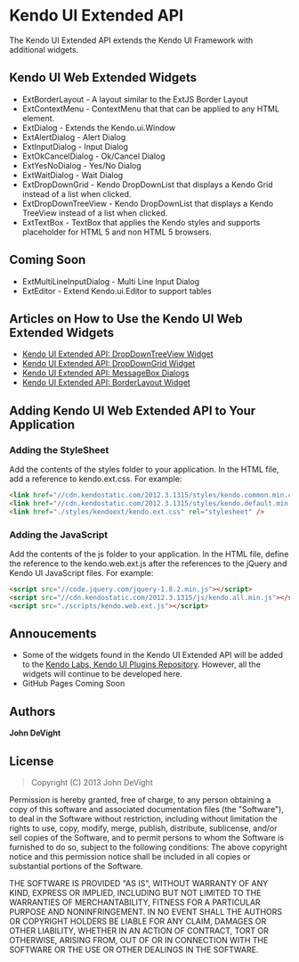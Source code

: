 # Kendo UI Extended API

The Kendo UI Extended API extends the Kendo UI Framework with additional widgets.


## Kendo UI Web Extended Widgets

+ ExtBorderLayout - A layout similar to the ExtJS Border Layout
+ ExtContextMenu - ContextMenu that that can be applied to any HTML element.
+ ExtDialog - Extends the Kendo.ui.Window
+ ExtAlertDialog - Alert Dialog
+ ExtInputDialog - Input Dialog
+ ExtOkCancelDialog - Ok/Cancel Dialog
+ ExtYesNoDialog - Yes/No Dialog
+ ExtWaitDialog - Wait Dialog
+ ExtDropDownGrid - Kendo DropDownList that displays a Kendo Grid instead of a list when clicked.
+ ExtDropDownTreeView - Kendo DropDownList that displays a Kendo TreeView instead of a list when clicked.
+ ExtTextBox - TextBox that applies the Kendo styles and supports placeholder for HTML 5 and non HTML 5 browsers.


## Coming Soon

+ ExtMultiLineInputDialog - Multi Line Input Dialog
+ ExtEditor - Extend Kendo.ui.Editor to support tables


## Articles on How to Use the Kendo UI Web Extended Widgets

+ [Kendo UI Extended API: DropDownTreeView Widget](http://www.aspnetwiki.com/page:kendoui-ext-api-dropdowntreeview)
+ [Kendo UI Extended API: DropDownGrid Widget](http://www.aspnetwiki.com/page:kendoui-ext-api-dropdowngrid)
+ [Kendo UI Extended API: MessageBox Dialogs](http://www.aspnetwiki.com/page:kendoui-ext-api-messagebox-dialogs)
+ [Kendo UI Extended API: BorderLayout Widget](http://www.aspnetwiki.com/page:kendoui-ext-api-borderlayout)


## Adding Kendo UI Web Extended API to Your Application

### Adding the StyleSheet

Add the contents of the styles folder to your application.  In the HTML file, add a reference to kendo.ext.css.  For example:

```html
<link href="//cdn.kendostatic.com/2012.3.1315/styles/kendo.common.min.css" rel="stylesheet" />
<link href="//cdn.kendostatic.com/2012.3.1315/styles/kendo.default.min.css" rel="stylesheet" />
<link href="./styles/kendoext/kendo.ext.css" rel="stylesheet" />
````

### Adding the JavaScript

Add the contents of the js folder to your application.  In the HTML file, define the reference to the kendo.web.ext.js after the references to the jQuery and Kendo UI JavaScript files.  For example:

```html
<script src="//code.jquery.com/jquery-1.8.2.min.js"></script>
<script src="//cdn.kendostatic.com/2012.3.1315/js/kendo.all.min.js"></script>
<script src="./scripts/kendo.web.ext.js"></script>
````


## Annoucements
* Some of the widgets found in the Kendo UI Extended API will be added to the [Kendo Labs, Kendo UI Plugins Repository](https://github.com/kendo-labs/kendo-plugins).  However, all the widgets will continue to be developed here.
* GitHub Pages Coming Soon


## Authors

**John DeVight**


## License
> Copyright (C) 2013 John DeVight

Permission is hereby granted, free of charge, to any person obtaining a copy of this software and associated 
documentation files (the "Software"), to deal in the Software without restriction, including without limitation 
the rights to use, copy, modify, merge, publish, distribute, sublicense, and/or sell copies of the Software, 
and to permit persons to whom the Software is furnished to do so, subject to the following conditions:
The above copyright notice and this permission notice shall be included in all copies or substantial portions 
of the Software.

THE SOFTWARE IS PROVIDED "AS IS", WITHOUT WARRANTY OF ANY KIND, EXPRESS OR IMPLIED, INCLUDING BUT NOT LIMITED 
TO THE WARRANTIES OF MERCHANTABILITY, FITNESS FOR A PARTICULAR PURPOSE AND NONINFRINGEMENT. IN NO EVENT SHALL 
THE AUTHORS OR COPYRIGHT HOLDERS BE LIABLE FOR ANY CLAIM, DAMAGES OR OTHER LIABILITY, WHETHER IN AN ACTION OF 
CONTRACT, TORT OR OTHERWISE, ARISING FROM, OUT OF OR IN CONNECTION WITH THE SOFTWARE OR THE USE OR OTHER DEALINGS 
IN THE SOFTWARE.
